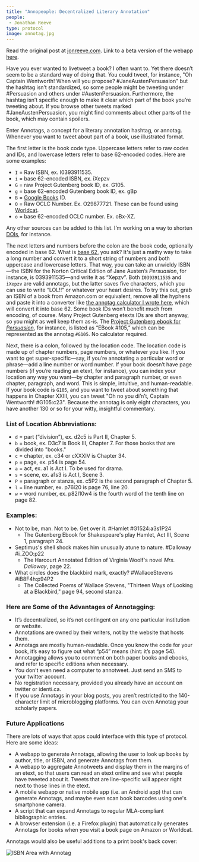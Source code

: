 ```yaml
---
title: "Annopeople: Decentralized Literary Annotation"
people:
 - Jonathan Reeve
type: protocol
image: annotag.jpg
---
```


Read the original post at
[jonreeve.com](http://jonreeve.com/projects/annotags/about.html). Link to a
beta version of the webapp [here](http://jonreeve.com/projects/annotags/).

Have you ever wanted to livetweet a book? I often want to. Yet there doesn’t
seem to be a standard way of doing that. You could tweet, for instance, "Oh
Captain Wentworth! When will you propose? #JaneAustenPersuasion" but the
hashtag isn’t standardized, so some people might be tweeting under #Persuasion
and others under #AustenPersuasion. Furthermore, the hashtag isn’t specific
enough to make it clear which part of the book you’re tweeting about. If you
browse other tweets marked #JaneAustenPersuasion, you might find comments
about other parts of the book, which may contain spoilers. 

Enter Annotags, a concept for a literary annotation hashtag, or annotag.
Whenever you want to tweet about part of a book, use illustrated format.

The first letter is the book code type. Uppercase letters refer to raw codes
and IDs, and lowercase letters refer to base 62-encoded codes. Here are some
examples: 

 * `I` = Raw ISBN, ex. I0393911535. 
 * `i` = base 62-encoded ISBN, ex. iXepzv
 * `G` = raw Project Gutenberg book ID, ex. G105. 
 * `g` = base 62-encoded Gutenberg book ID, ex. gBp
 * `B` = [Google Books](http://books.google.com) ID. 
 * `O` = Raw OCLC Number. Ex. O29877721. These can be found using [Worldcat](http://www.worldcat.org). 
 * `o` = base 62-encoded OCLC number. Ex. oBx-XZ.
 
Any other sources can be added to this list. I’m working on a way to shorten
[DOIs](https://en.wikipedia.org/wiki/Digital_object_identifier), for instance. 

The next letters and numbers before the colon are the book code, optionally
encoded in base 62. What is [base 62](http://en.wikipedia.org/wiki/Base_64),
you ask? It's just a mathy way to take a long number and convert it to a short
string of numbers and both uppercase and lowercase letters. That way, you can
take an unwieldy ISBN—the ISBN for the Norton Critical Edition of Jane
Austen’s _Persuasion_, for instance, is 0393911535—and write it as “Xepzv”.
Both `I0393911535` and `iXepzv` are valid annotags, but the latter saves five
characters, which you can use to write “LOL!!” or whatever your heart desires.
To try this out, grab an ISBN of a book from Amazon.com or equivalent, remove
all the hyphens and paste it into a converter like [the annotag calculator I
wrote here](http://jonreeve.com/projects/annotags/), which will convert it
into base 62. Some book IDs won’t benefit much from encoding, of course. Many
Project Gutenberg etexts IDs are short anyway, so you might as well keep them
as-is. The [Project Gutenberg ebook for
_Persuasion_](http://www.gutenberg.org/files/105/105-h/105-h.htm), for
instance, is listed as “EBook #105,” which can be represented as the annotag
`#G105`. No calculator required. 

Next, there is a colon, followed by the location code. The location code is
made up of chapter numbers, page numbers, or whatever you like. If you want to
get super-specific—say, if you’re annotating a particular word or phrase—add a
line number or word number. If your book doesn’t have page numbers (if you’re
reading an etext, for instance), you can index your location any way you
want—by chapter and paragraph number, or even chapter, paragraph, and word.
This is simple, intuitive, and human-readable. If your book code is `G105`,
and you want to tweet about something that happens in Chapter XXIII, you can
tweet "Oh no you di’n’t, Captain Wentworth! #G105:c23". Because the annotag is
only eight characters, you have another 130 or so for your witty, insightful
commentary. 

### List of Location Abbreviations: 
 * `d` = part (“division”), ex. d2c5 is Part II, Chapter 5. 
 * `b` = book, ex. D3c7 is Book III, Chapter 7. For those books that are divided into "books." 
 * `c` = chapter, ex. c34 or cXXXIV is Chapter 34. 
 * `p` = page, ex. p54 is page 54. 
 * `a` = act, ex. a1 is Act I. To be used for drama. 
 * `s` = scene, ex. a1s3 is Act I, Scene 3. 
 * `P` = paragraph or stanza, ex. c5P2 is the second paragraph of Chapter 5. 
 * `l` = line number, ex. p76l20 is page 76, line 20. 
 * `w` = word number, ex. p82l10w4 is the fourth word of the tenth line on page 82. 

### Examples: 
 * Not to be, man. Not to be. Get over it. #Hamlet #G1524:a3s1P24 
   - The Gutenberg Ebook for Shakespeare's play Hamlet, Act III, Scene 1, paragraph 24. 
 * Septimus's shell shock makes him unusually atune to nature. #Dalloway #i_ZOO:p22 
   - The Harcourt Annotated Edition of Virginia Woolf's novel _Mrs. Dalloway_, page 22. 
 * What circles does the blackbird mark, exactly? #WallaceStevens #iB8F4h:p94P2 
   - The Collected Poems of Wallace Stevens, "Thirteen Ways of Looking at a Blackbird," page 94, second stanza. 

### Here are Some of the Advantages of Annotagging: 
 * It’s decentralized, so it’s not contingent on any one particular institution or website. 
 * Annotations are owned by their writers, not by the website that hosts them. 
 * Annotags are mostly human-readable. Once you know the code for your book, it’s easy to figure out what “p54” means (hint: it’s page 54).  
 * Annotagging allows you to comment on both paper books and ebooks, and refer to specific editions when necessary. 
 * You don’t even need a computer to annotweet. Just send an SMS to your twitter account. 
 * No registration necessary, provided you already have an account on twitter or identi.ca. 
 * If you use Annotags in your blog posts, you aren’t restricted to the 140-character limit of microblogging platforms. You can even Annotag your scholarly papers. 

### Future Applications
There are lots of ways that apps could interface with this type of protocol. Here are some ideas: 

 * A webapp to generate Annotags, allowing the user to look up books by author, title, or ISBN, and generate Annotags from them. 
 * A webapp to aggregate Annotweets and display them in the margins of an etext, so that users can read an etext online and see what people have tweeted about it. Tweets that are line-specific will appear right next to those lines in the etext.
 * A mobile webapp or native mobile app (i.e. an Android app) that can generate Annotags, and maybe even scan book barcodes using one's smartphone camera. 
 * A script that can expand Annotags to regular MLA-compliant bibliographic entries. 
 * A browser extension (i.e. a Firefox plugin) that automatically generates Annotags for books when you visit a book page on Amazon or Worldcat. 

Annotags would also be useful additions to a print book's back cover:

![ISBN Area with Annotag](/public/images/annotags/isbn-with-annotag.png)
